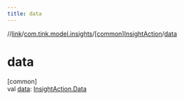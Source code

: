 ```yaml
---
title: data
---
```

//[link](../../../index.html)/[com.tink.model.insights](../index.html)/[[common]InsightAction](index.html)/[data](data.html)



# data



[common]\
val [data](data.html): [InsightAction.Data](-data/index.html)





